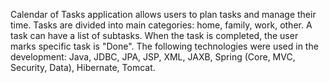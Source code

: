 Calendar of Tasks application allows users to plan tasks and manage their time. Tasks are divided into main categories: home, family, work, other. A task can have a list of subtasks. When the task is completed, the user marks specific task is "Done". The following technologies were used in the development: Java, JDBC, JPA, JSP,  XML, JAXB, Spring (Core, MVC, Security, Data), Hibernate, Tomcat.
